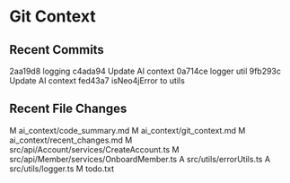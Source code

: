 # Git Context
## Recent Commits
2aa19d8 logging
c4ada94 Update AI context
0a714ce logger util
9fb293c Update AI context
fed43a7 isNeo4jError to utils

## Recent File Changes
M	ai_context/code_summary.md
M	ai_context/git_context.md
M	ai_context/recent_changes.md
M	src/api/Account/services/CreateAccount.ts
M	src/api/Member/services/OnboardMember.ts
A	src/utils/errorUtils.ts
A	src/utils/logger.ts
M	todo.txt
